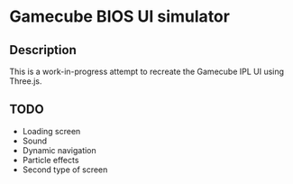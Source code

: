 # Gamecube BIOS UI simulator
## Description
This is a work-in-progress attempt to recreate the Gamecube IPL UI using Three.js.

## TODO
 - Loading screen
 - Sound
 - Dynamic navigation
 - Particle effects
 - Second type of screen
